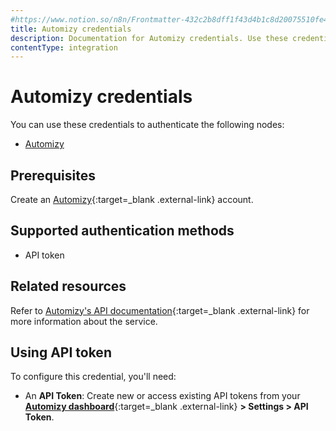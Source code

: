 ```yaml
---
#https://www.notion.so/n8n/Frontmatter-432c2b8dff1f43d4b1c8d20075510fe4
title: Automizy credentials
description: Documentation for Automizy credentials. Use these credentials to authenticate Automizy in n8n, a workflow automation platform.
contentType: integration
---
```


# Automizy credentials

You can use these credentials to authenticate the following nodes:

- [Automizy](/integrations/builtin/app-nodes/n8n-nodes-base.automizy/)

## Prerequisites

Create an [Automizy](https://automizy.com/){:target=_blank .external-link} account.

## Supported authentication methods

- API token

## Related resources

Refer to [Automizy's API documentation](https://developers.automizy.com/automizyrestapi/){:target=_blank .external-link} for more information about the service.

## Using API token

To configure this credential, you'll need:

- An **API Token**: Create new or access existing API tokens from your [**Automizy dashboard**](https://app.automizy.com/dashboard){:target=_blank .external-link} **> Settings > API Token**.


